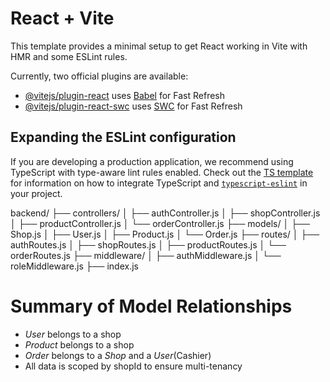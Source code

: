 # React + Vite

This template provides a minimal setup to get React working in Vite with HMR and some ESLint rules.

Currently, two official plugins are available:

- [@vitejs/plugin-react](https://github.com/vitejs/vite-plugin-react/blob/main/packages/plugin-react) uses [Babel](https://babeljs.io/) for Fast Refresh
- [@vitejs/plugin-react-swc](https://github.com/vitejs/vite-plugin-react/blob/main/packages/plugin-react-swc) uses [SWC](https://swc.rs/) for Fast Refresh

## Expanding the ESLint configuration

If you are developing a production application, we recommend using TypeScript with type-aware lint rules enabled. Check out the [TS template](https://github.com/vitejs/vite/tree/main/packages/create-vite/template-react-ts) for information on how to integrate TypeScript and [`typescript-eslint`](https://typescript-eslint.io) in your project.


backend/
├── controllers/
│   ├── authController.js
│   ├── shopController.js
│   ├── productController.js
│   └── orderController.js
├── models/
│   ├── Shop.js
│   ├── User.js
│   ├── Product.js
│   └── Order.js
├── routes/
│   ├── authRoutes.js
│   ├── shopRoutes.js
│   ├── productRoutes.js
│   └── orderRoutes.js
├── middleware/
│   ├── authMiddleware.js
│   └── roleMiddleware.js
├── index.js

# Summary of Model Relationships

- *User* belongs to a shop
- *Product* belongs to a shop
- *Order* belongs to a *Shop* and a *User*(Cashier)
- All data is scoped by shopId to ensure multi-tenancy
